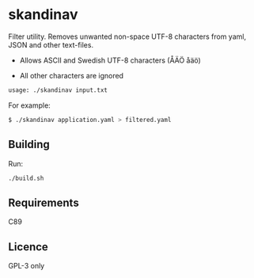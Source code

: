 # skandinav
Filter utility. Removes unwanted non-space UTF-8 characters from yaml, JSON and
other text-files.

* Allows ASCII and Swedish UTF-8 characters (ÅÄÖ åäö)

* All other characters are ignored

```sh
usage: ./skandinav input.txt
```

For example:
```sh
$ ./skandinav application.yaml > filtered.yaml
```

## Building
Run:
```sh
./build.sh
```

## Requirements
C89

## Licence
GPL-3 only
